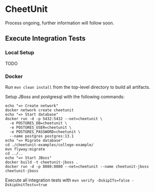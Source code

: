 # CheetUnit

Process ongoing, further information will follow soon. 

## Execute Integration Tests
### Local Setup

TODO 

### Docker
Run `mvn clean install` from the top-level directory to build all artifacts.

Setup JBoss and postgresql with the following commands:
```shell
echo "=> Create network"
docker network create cheetunit
echo "=> Start database"
docker run -d -p 5432:5432 --net=cheetunit \
  -e POSTGRES_DB=cheetunit \
  -e POSTGRES_USER=cheetunit \
  -e POSTGRES_PASSWORD=cheetunit \
  --name postgres postgres:13.1
echo "=> Migrate database"
cd ./cheetunit-examples/college-example/
mvn flyway:migrate
cd ../..
echo "=> Start JBoss"
docker build -t cheetunit-jboss .
docker run -d -p 8080:8080 --net=cheetunit --name cheetunit-jboss cheetunit-jboss
```

Execute all integration tests with `mvn verify -DskipITs=false -DskipUnitTests=true`
